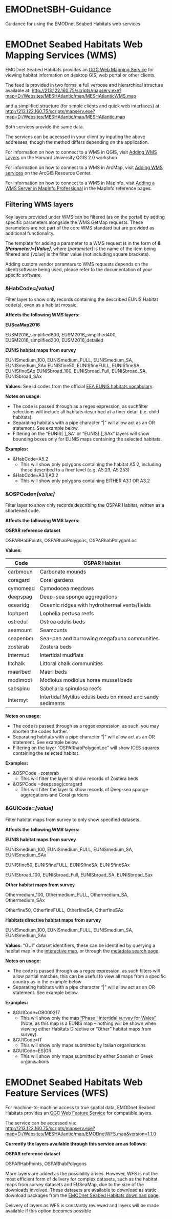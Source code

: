 # EMODnetSBH-Guidance
Guidance for using the EMODnet Seabed Habitats web services

# EMODnet Seabed Habitats Web Mapping Services (WMS)
EMODnet Seabed Habitats provides an [OGC Web Mapping Service](http://www.opengeospatial.org/standards/wms) for viewing habitat information on  desktop GIS, web portal or other clients.

The feed is provided in two forms, a full verbose and hierarchical structure available at:
http://213.122.160.75/scripts/mapserv.exe?map=D:/Websites/MESHAtlantic/map/MESHAtlanticWMS.map

and a simplified structure (for simple clients and quick web interfaces) at:
http://213.122.160.75/scripts/mapserv.exe?map=D:/Websites/MESHAtlantic/map/MESHAtlantic.map

Both services provide the same data.

The services can be accessed in your client by inputing the above addresses, though the method differs depending on the application.

For information on how to connect to a WMS in QGIS, visit [Adding WMS Layers](http://maps.cga.harvard.edu/qgis/wkshop/wms.php "External Link: Adding WMS Layers on the Harvard University QGIS 2.0 workshop (opens in new window)") on the Harvard University QGIS 2.0 workshop.

For information on how to connect to a WMS in ArcMap, visit [Adding WMS services](http://help.arcgis.com/en/arcgisdesktop/10.0/help/index.html#//00sp0000000s000000.htm "External Link: Adding WMS services on the ArcGIS Resource Center (opens in new window)") on the ArcGIS Resource Center.

For information on how to connect to a WMS in MapInfo, visit [Adding a WMS Server in MapInfo Professional](http://reference.mapinfo.com/software/spectrum/lim/8_0/services/Spatial/source/Services/wms/configuration/addingawmsserver.html "External Link: Adding a WMS Server in MapInfo Professional in the MapInfo reference pages (opens in new window)") in the MapInfo reference pages.

## Filtering WMS layers
Key layers provided under WMS can be filtered (as on the portal) by adding specific parameters alongside the WMS GetMap requests. These parameters are not part of the core WMS standard but are provided as additional functionality.

The template for adding a parameter to a WMS request is in the form of **&*[Parameter]*=*[Value]***, where *[parameter]* is the name of the item being filtered and *[value]* is the filter value (not including square brackets).

Adding custom vendor paramters to WMS requests depends on the client/software being used, please refer to the documentation of your specifc software.

### &HabCode=*[value]*
Filter layer to show only records containing the described EUNIS Habitat code(s), even as a habitat mosaic.


**Affects the following WMS layers:**

__EUSeaMap2016__

EUSM2016_simplified800, EUSM2016_simplified400, EUSM2016_simplified200, EUSM2016_detailed

__EUNIS habitat maps from survey__

EUNISmedium_100, EUNISmedium_FULL, EUNISmedium_SA, EUNISmedium_SAx
EUNISfine50, EUNISfineFULL, EUNISfineSA, EUNISfineSAx
EUNISbroad_100, EUNISbroad_Full, EUNISbroad_SA, EUNISbroad_SAx

**Values:** See Id codes from the official [EEA EUNIS habitats vocabulary](http://dd.eionet.europa.eu/vocabulary/biodiversity/eunishabitats/view).

**Notes on usage:**
* The code is passed through as a regex expression, as suchfilter selections will include all habitats described at a finer detail (i.e. child habitats).
* Separating habitats with a pipe character “|” will allow act as an OR statement. See example below.
*	Filtering on the “EUNIS[ ]_SA” or “EUNIS[ ]_SAx” layers will show bounding boxes only for EUNIS maps containing the selected habitats.

**Examples:**
*	&HabCode=A5.2
    *	This will show only polygons containing the habitat A5.2, including those described to a finer level (e.g. A5.23, A5.253)
*	&HabCode=A3.1|A3.2
    *	This will show only polygons containing EITHER A3.1 OR A3.2

### &OSPCode=*[value]*
Filter layer to show only records describing the OSPAR Habitat, written as a shortened code.

**Affects the following WMS layers:** 

__OSPAR reference dataset__

OSPARHabPoints, OSPARhabPolygons, OSPARhabPolygonLoc

**Values:**

| Code | OSPAR Habitat |
| ---- | ------------- |
| carbmoun | Carbonate mounds |
| coragard | Coral gardens |
| cymomead | Cymodocea meadows |
| deepspag | Deep-sea sponge aggregations |
| ocearidg | Oceanic ridges with hydrothermal vents/fields |
| lophpert | Lophelia pertusa reefs |
| ostredul | Ostrea edulis beds |
| seamount | Seamounts |
| seapenbm | Sea-pen and burrowing megafauna communities |
| zosterab | Zostera beds |
| intermud | Intertidal mudflats |
| litchalk | Littoral chalk communities |
| maerlbed | Maerl beds |
| modimodi | Modiolus modiolus horse mussel beds |
| sabspinu | Sabellaria spinulosa reefs |
| intermyt | Intertidal Mytilus edulis beds on mixed and sandy sediments |

**Notes on usage:**
*	The code is passed through as a regex expression, as such, you may shorten the codes further.
*	Separating habitats with a pipe character “|” will allow act as an OR statement. See example below.
*	Filtering on the layer “OSPARhabPolygonLoc” will show ICES squares containing the selected habitat.

**Examples:**
*	&OSPCode =zosterab
    *	This will filter the layer to show records of Zostera beds
*	&OSPCode =deepspag|coragard
    *	This will filter the layer to show records of Deep-sea sponge aggregations and Coral gardens

### &GUICode=*[value]*
Filter habitat maps from survey to only show specified datasets.

**Affects the following WMS layers:** 

__EUNIS habitat maps from survey__

EUNISmedium_100, EUNISmedium_FULL, EUNISmedium_SA, EUNISmedium_SAx

EUNISfine50, EUNISfineFULL, EUNISfineSA, EUNISfineSAx

EUNISbroad_100, EUNISbroad_Full, EUNISbroad_SA, EUNISbroad_Sax


__Other habitat maps from survey__

Othermedium_100, Othermedium_FULL, Othermedium_SA, Othermedium_SAx

Otherfine50, OtherfineFULL, OtherfineSA, OtherfineSAx

__Habitats directive habitat maps from survey__

EUNISmedium_100, EUNISmedium_FULL, EUNISmedium_SA, EUNISmedium_SAx


**Values:** “GUI” dataset identifiers, these can be identified by querying a habitat map in the [interactive map](http://www.emodnet-seabedhabitats.eu/map), or through the [metadata search page](http://www.emodnet-seabedhabitats.eu/search).

**Notes on usage:**
*	The code is passed through as a regex expression, as such filters will allow partial matches, this can be useful to view all maps from a specific country as in the example below
*	Separating habitats with a pipe character “|” will allow act as an OR statement. See example below.

**Examples:**
*	&GUICode=GB000217
    *	This will show only the map [“Phase I intertidal survey for Wales”](http://gis.ices.dk/geonetwork/srv/eng/catalog.search#/metadata/3d7055e6-2c8b-4efc-99f8-e4038965bcda) (Note, as this map is a EUNIS map – nothing will be shown when viewing either Habitats Directive or “Other” habitat maps from survey).
*	&GUICode=IT
    *	This will show only maps submitted by Italian organisations
*	&GUICode=ES|GR
    *	This will show only maps submitted by either Spanish or Greek organisations

# EMODnet Seabed Habitats Web Feature Services (WFS)
For machine-to-machine access to true spatial data, EMODnet Seabed Habitats provides an [OGC Web Feature Service](http://www.opengeospatial.org/standards/wfs) for compatible layers.

The service can be accessed via:
http://213.122.160.75/scripts/mapserv.exe?map=D:/Websites/MESHAtlantic/map/EMODnetWFS.map&version=1.1.0


**Currently the layers available through this service are as follows:**

__OSPAR reference dataset__

OSPARHabPoints, OSPARhabPolygons

More layers are added as the possibility arises. However, WFS is not the most efficient form of delivery for complex datasets, such as the habitat maps from survey datasets and EUSeaMap, due to the size of the downloads involved. These datasets are available to download as static download packages from the [EMODnet Seabed Habitats download page](http://www.emodnet-seabedhabitats.eu/download).

Delivery of layers as WFS is constantly reviewed and layers will be made available if this option becomes possible
